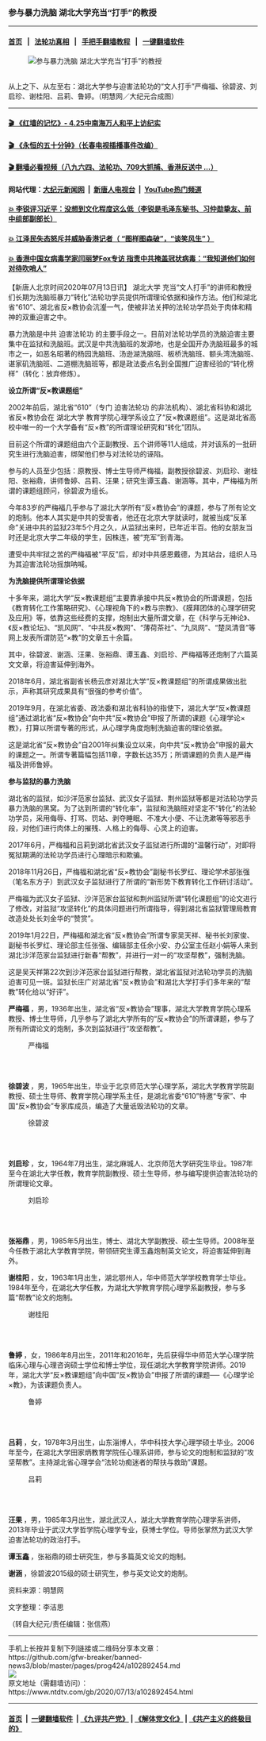 ### 参与暴力洗脑 湖北大学充当“打手”的教授
------------------------

#### [首页](https://github.com/gfw-breaker/banned-news3/blob/master/README.md) &nbsp;&nbsp;|&nbsp;&nbsp; [法轮功真相](https://github.com/begood0513/basic/blob/master/README.md)  &nbsp;&nbsp;|&nbsp;&nbsp; [手把手翻墙教程](https://github.com/gfw-breaker/guides/wiki)  &nbsp;&nbsp;|&nbsp;&nbsp; [一键翻墙软件](https://github.com/gfw-breaker/nogfw/blob/master/README.md)  



<div><div class="featured_image">
 <figure>
  <img alt="参与暴力洗脑 湖北大学充当“打手”的教授" src="https://i.ntdtv.com/assets/uploads/2020/07/2020-07-13_122750-800x450.jpg"/>
 </figure><br/>
 <span class="caption">
  从上之下、从左至右：湖北大学参与迫害法轮功的“文人打手”严梅福、徐碧波、刘启珍、谢桂阳、吕莉、鲁婷。（明慧网／大纪元合成图）
 </span>
</div>
</div><hr/>

#### [ 🎬  《红墙的记忆》- 4.25中南海万人和平上访纪实](http://141.164.39.94:10000/videos/legend/425.html)

#### [ 🎬  《永恒的五十分钟》（长春电视插播事件改编） ](http://141.164.39.94:10000/videos/news/ComingForYou-2.html)

#### [ 🎬  翻墙必看视频（八九六四、法轮功、709大抓捕、香港反送中 ...）](https://github.com/gfw-breaker/links/blob/master/banned.md)

#### 网站代理：[大纪元新闻网](http://167.172.10.89:10080/gb/) &nbsp;|&nbsp; [新唐人电视台](http://167.172.10.89:8808/gb/) &nbsp;|&nbsp; [YouTube热门频道](http://158.247.203.241/youtube.html)

#### [ 💥 李锐评习近平：没想到文化程度这么低（李锐是毛泽东秘书、习仲勋挚友、前中组部副部长）](http://141.164.39.94:10000/videos/res/Communist/lirui-xi.html)

#### [ 💥 江泽民失态怒斥并威胁香港记者（ “图样图森破”，“谈笑风生” ）](http://141.164.39.94:10000/videos/res/realjzm/naive.html)

#### [ 💥 香港中国女病毒学家闫丽梦Fox专访 指责中共掩盖冠状病毒：“我知道他们如何对待吹哨人”](http://141.164.39.94:10000/videos/corona/yan.html)

<div><div class="post_content" itemprop="articleBody">
 <p>
  【新唐人北京时间2020年07月13日讯】
  <ok href="https://www.ntdtv.com/gb/湖北大学.htm">
   湖北大学
  </ok>
  充当“文人打手”的讲师和教授们长期为洗脑班暴力“转化”法轮功学员提供所谓理论依据和操作方法。他们和湖北省“610”、湖北省反×教协会沆瀣一气，使被非法关押的法轮功学员处于肉体和精神的双重迫害之中。
 </p>
 <p>
  暴力洗脑是中共
  <ok href="https://www.ntdtv.com/gb/迫害法轮功.htm">
   迫害法轮功
  </ok>
  的主要手段之一。目前对法轮功学员的洗脑迫害主要集中在监狱和洗脑班。武汉是中共洗脑班的发源地，也是全国开办洗脑班最多的城市之一，如恶名昭著的杨园洗脑班、汤逊湖洗脑班、板桥洗脑班、额头湾洗脑班、谌家矶洗脑班、二道棚洗脑班等，都是政法委点名到全国推广迫害经验的“转化榜样”（转化：放弃修炼）。
 </p>
 <p>
  <strong>
   设立所谓“反×教课题组”
  </strong>
 </p>
 <p>
  2002年前后，湖北省“610”（专门
  <ok href="https://www.ntdtv.com/gb/迫害法轮功.htm">
   迫害法轮功
  </ok>
  的非法机构）、湖北省科协和湖北省反×教协会在
  <ok href="https://www.ntdtv.com/gb/湖北大学.htm">
   湖北大学
  </ok>
  教育学院心理学系设立了“反×教课题组”。这是湖北省高校中唯一的一个大学备有“反×教”的所谓理论研究和“转化”团队。
 </p>
 <p>
  目前这个所谓的课题组由六个正副教授、五个讲师等11人组成，并对该系的一批研究生进行洗脑迫害，绑架他们参与对法轮功的诬陷。
 </p>
 <p>
  参与的人员至少包括：原教授、博士生导师严梅福，副教授徐碧波、刘启珍、谢桂阳、张裕鼎，讲师鲁婷、吕莉、汪果；研究生谭玉鑫、谢涵等。其中，严梅福为所谓的课题组顾问，徐碧波为组长。
 </p>
 <p>
  今年83岁的严梅福几乎参与了湖北大学所有“反×教协会”的课题，参与了所有论文的炮制。他本人其实是中共的受害者，他还在北京大学就读时，就被当成“反革命”关进中共的监狱23年5个月之久，从监狱出来时，已年近半百。他的女朋友当时还是北京大学二年级的学生，因株连，被“充军”到青海。
 </p>
 <p>
  遭受中共牢狱之苦的严梅福被“平反”后，却对中共感恩戴德，为其站台，组织人马为其迫害法轮功摇旗呐喊。
 </p>
 <p>
  <strong>
   为洗脑提供所谓理论依据
  </strong>
 </p>
 <p>
  十多年来，湖北大学“反×教课题组”主要靠承接中共反×教协会的所谓课题，包括《教育转化工作策略研究》、《心理视角下的×教与宗教》、《膜拜团体的心理学研究及应用》等，依靠这些经费的支撑，炮制出大量所谓文章，在《科学与无神论》、《反×教论坛》、“凯风网”、“中共反×教网”、“薄荷茶社”、“九凤网”、“楚凤清音”等网上发表所谓防范“×教”的文章五十余篇。
 </p>
 <p>
  其中，徐碧波、谢涵、汪果、张裕鼎、谭玉鑫、刘启珍、严梅福等还炮制了六篇英文文章，将迫害延伸到海外。
 </p>
 <p>
  2018年6月，湖北省副省长杨云彦对湖北大学“反×教课题组”的所谓成果做出批示，声称其研究成果具有“很强的参考价值”。
 </p>
 <p>
  2019年9月，在湖北省委、政法委和湖北省科协的指使下，湖北大学“反×教课题组”通过湖北省“反×教协会”向中共“反×教协会”申报了所谓的课题《心理学论×教》，打算以所谓专著的形式，从心理学角度炮制洗脑迫害的理论依据。
 </p>
 <p>
  这是湖北省“反×教协会”自2001年纠集设立以来，向中共“反×教协会”申报的最大的课题之一。所谓专著篇幅包括11章，字数长达35万；所谓课题的负责人是严梅福及讲师鲁婷。
 </p>
 <p>
  <strong>
   参与监狱的暴力洗脑
  </strong>
 </p>
 <p>
  湖北省的监狱，如沙洋范家台监狱、武汉女子监狱、荆州监狱等都是对法轮功学员暴力洗脑的黑窝。为了达到所谓的“转化率”，监狱和洗脑班对坚定不“转化”的法轮功学员，采用侮辱、打骂、罚站、剥夺睡眠、不准大小便、不让洗漱等等邪恶手段，对他们进行肉体上的摧残、人格上的侮辱、心灵上的迫害。
 </p>
 <p>
  2017年6月，严梅福和吕莉到湖北省武汉女子监狱进行所谓的“温馨行动”，对即将冤狱期满的法轮功学员进行心理暗示和欺骗。
 </p>
 <p>
  2018年11月26日，严梅福和湖北省“反×教协会”副秘书长罗红、理论学术部张强（笔名东方子）到武汉女子监狱进行了所谓的“新形势下教育转化工作研讨活动”。
 </p>
 <p>
  严梅福为武汉女子监狱、沙洋范家台监狱和荆州监狱所谓“转化课题组”的论文进行了修改，对监狱“攻坚转化”的具体问题进行所谓指导，得到湖北省监狱管理局教育改造处处长刘金华的“赞赏”。
 </p>
 <p>
  2019年1月22日，严梅福和湖北省“反×教协会”所谓专家吴天祥、秘书长刘家俊、副秘书长罗红、理论部主任张强、编辑部主任余小安、办公室主任赵小娟等人来到湖北沙洋范家台监狱进行新春“帮教”，并进行一对一的“攻坚帮教”，强制洗脑。
 </p>
 <p>
  这是吴天祥第22次到沙洋范家台监狱进行帮教，湖北省监狱对法轮功学员的洗脑迫害可见一斑。监狱长庄广对湖北省“反×教协会”和湖北大学打手们多年来的“帮教”转化给以“好评”。
 </p>
 <p>
  <strong>
   严梅福
  </strong>
  ，男，1936年出生，湖北省“反×教协会”理事，湖北大学教育学院心理系教授、博士生导师，几乎参与了湖北大学所有的“反×教协会”的所谓课题，参与了所有所谓论文的炮制，多次到监狱进行“攻坚帮教”。
 </p>
 <figure class="wp-caption alignnone" id="attachment_102892467" style="width: 71px">
  <img alt="" class="size-full wp-image-102892467" src="https://i.ntdtv.com/assets/uploads/2020/07/2020-07-13_123035.jpg">
   <br/><figcaption class="wp-caption-text">
    严梅福
   </figcaption><br/>
  </img>
 </figure><br/>
 <p>
  <strong>
   徐碧波
  </strong>
  ，男，1965年出生，毕业于北京师范大学心理学系，湖北大学教育学院副教授、硕士生导师、教育学院心理学系主任，是湖北省委“610”特邀“专家”、中国“反×教协会”专家库成员，编造了大量诋毁法轮功的文章。
 </p>
 <figure class="wp-caption alignnone" id="attachment_102892465" style="width: 69px">
  <img alt="" class="size-full wp-image-102892465" src="https://i.ntdtv.com/assets/uploads/2020/07/2020-07-13_123028.jpg">
   <br/><figcaption class="wp-caption-text">
    徐碧波
   </figcaption><br/>
  </img>
 </figure><br/>
 <p>
  <strong>
   刘启珍
  </strong>
  ，女，1964年7月出生，湖北麻城人、北京师范大学研究生毕业。1987年至今在湖北大学任教，教育学院副教授、硕士生导师，参与编写提供迫害法轮功的所谓理论文章。
 </p>
 <figure class="wp-caption alignnone" id="attachment_102892462" style="width: 63px">
  <img alt="" class="size-full wp-image-102892462" src="https://i.ntdtv.com/assets/uploads/2020/07/2020-07-13_123016.jpg"/>
  <br/><figcaption class="wp-caption-text">
   刘启珍
  </figcaption><br/>
 </figure><br/>
 <p>
  <strong>
   张裕鼎
  </strong>
  ，男，1985年5月出生，博士、湖北大学副教授、硕士生导师。2008年至今任教于湖北大学教育学院，带领研究生谭玉鑫炮制英文论文，将迫害延伸到海外。
 </p>
 <p>
  <strong>
   谢桂阳
  </strong>
  ，女，1963年1月出生，湖北鄂州人，华中师范大学学校教育学士毕业。1984年至今，在湖北大学任教，为湖北大学教育学院心理学系副教授，参与多篇“帮教”论文的炮制。
 </p>
 <figure class="wp-caption alignnone" id="attachment_102892460" style="width: 59px">
  <img alt="" class="size-full wp-image-102892460" src="https://i.ntdtv.com/assets/uploads/2020/07/2020-07-13_123004.jpg"/>
  <br/><figcaption class="wp-caption-text">
   谢桂阳
  </figcaption><br/>
 </figure><br/>
 <p>
  <strong>
   鲁婷
  </strong>
  ，女，1986年8月出生，2011年和2016年，先后获得华中师范大学心理学院临床心理与心理咨询硕士学位和博士学位，现任湖北大学教育学院讲师。2019年，湖北大学“反×教课题组”向中国“反×教协会”申报了所谓的课题──《心理学论×教》，为该课题负责人。
 </p>
 <figure class="wp-caption alignnone" id="attachment_102892458" style="width: 59px">
  <img alt="" class="size-full wp-image-102892458" src="https://i.ntdtv.com/assets/uploads/2020/07/2020-07-13_122954.jpg"/>
  <br/><figcaption class="wp-caption-text">
   鲁婷
  </figcaption><br/>
 </figure><br/>
 <p>
  <strong>
   吕莉
  </strong>
  ，女，1978年3月出生，山东淄博人，华中科技大学心理学硕士毕业。2006年至今，在湖北大学田家炳教育学院任心理系讲师，参与论文的炮制和监狱的“攻坚帮教”。主持湖北省心理学会“法轮功痴迷者的帮扶与救助”课题。
 </p>
 <figure class="wp-caption alignnone" id="attachment_102892457" style="width: 69px">
  <img alt="" class="size-full wp-image-102892457" src="https://i.ntdtv.com/assets/uploads/2020/07/2020-07-13_122944.jpg"/>
  <br/><figcaption class="wp-caption-text">
   吕莉
  </figcaption><br/>
 </figure><br/>
 <p>
  <strong>
   汪果
  </strong>
  ，男，1985年3月出生，湖北武汉人，湖北大学教育学院心理学系讲师，2013年毕业于武汉大学哲学院心理学专业，获博士学位。导师张掌然为武汉大学迫害法轮功的政治打手。
 </p>
 <p>
  <strong>
   谭玉鑫
  </strong>
  ，张裕鼎的硕士研究生，参与多篇英文论文的炮制。
 </p>
 <p>
  <strong>
   谢涵
  </strong>
  ，徐碧波2015级的硕士研究生，参与英文论文的炮制。
 </p>
 <p>
  资料来源：明慧网
 </p>
 <p>
  文字整理：李洁思
 </p>
 <p>
  （转自大纪元/责任编辑：张信燕）
 </p>
 <div class="single_ad">
 </div>
</div>
</div>
<hr/>
手机上长按并复制下列链接或二维码分享本文章：<br/>
https://github.com/gfw-breaker/banned-news3/blob/master/pages/prog424/a102892454.md <br/>
<a href='https://github.com/gfw-breaker/banned-news3/blob/master/pages/prog424/a102892454.md'><img src='https://github.com/gfw-breaker/banned-news3/blob/master/pages/prog424/a102892454.md.png'/></a> <br/>
原文地址（需翻墙访问）：https://www.ntdtv.com/gb/2020/07/13/a102892454.html


------------------------
#### [首页](https://github.com/gfw-breaker/banned-news3/blob/master/README.md) &nbsp;|&nbsp; [一键翻墙软件](https://github.com/gfw-breaker/nogfw/blob/master/README.md) &nbsp;| [《九评共产党》](https://github.com/gfw-breaker/9ping.md/blob/master/README.md#九评之一评共产党是什么) | [《解体党文化》](https://github.com/gfw-breaker/jtdwh.md/blob/master/README.md) | [《共产主义的终极目的》](https://github.com/gfw-breaker/gczydzjmd.md/blob/master/README.md)


<img src='http://gfw-breaker.win/banned-news3/pages/prog424/a102892454.md' width='0px' height='0px'/>